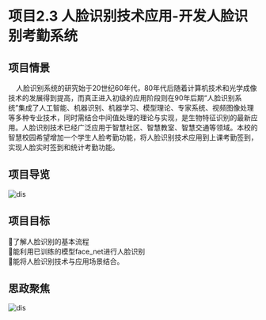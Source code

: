 # 项目2.3 人脸识别技术应用-开发人脸识别考勤系统

## 项目情景

&nbsp;&nbsp;&nbsp;&nbsp;人脸识别系统的研究始于20世纪60年代，80年代后随着计算机技术和光学成像技术的发展得到提高，而真正进入初级的应用阶段则在90年后期“人脸识别系统”集成了人工智能、机器识别、机器学习、模型理论、专家系统、视频图像处理等多种专业技术，同时需结合中间值处理的理论与实现，是生物特征识别的最新应用。人脸识别技术已经广泛应用于智慧社区、智慧教室、智慧交通等领域。本校的智慧校园希望增加一个学生人脸考勤功能，将人脸识别技术应用到上课考勤签到，实现人脸实时签到和统计考勤功能。
## 项目导览

![dis](../../images/second/xm3/2.3zsdl.jpg)

## 项目目标
了解人脸识别的基本流程  
能利用已训练的模型face_net进行人脸识别  
能将人脸识别技术与应用场景结合。  
## 思政聚焦

![dis](../../images/second/xm3/2.3szjj.png)